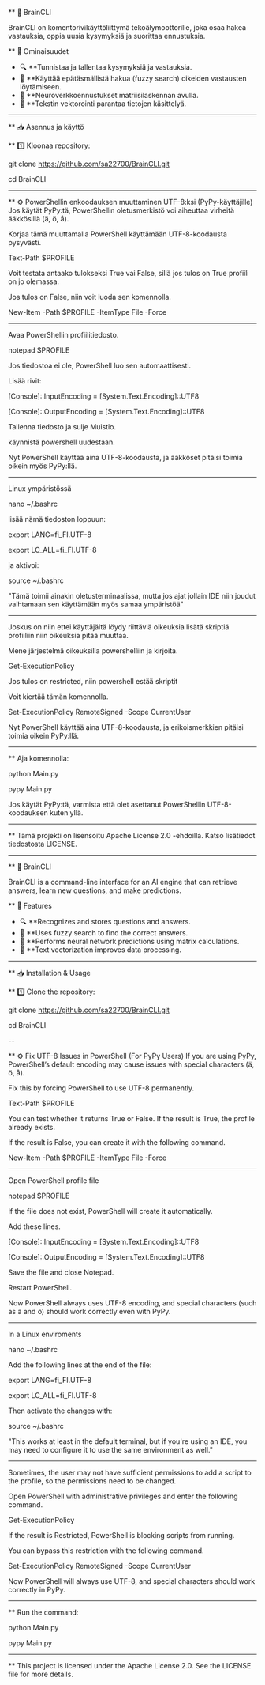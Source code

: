 ** 🧠 BrainCLI

BrainCLI on komentorivikäyttöliittymä tekoälymoottorille, joka osaa hakea vastauksia, oppia uusia kysymyksiä ja suorittaa ennustuksia.

** 🚀 Ominaisuudet
- 🔍 **Tunnistaa ja tallentaa kysymyksiä ja vastauksia.
- 🤖 **Käyttää epätäsmällistä hakua (fuzzy search) oikeiden vastausten löytämiseen.
- 🧮 **Neuroverkkoennustukset matriisilaskennan avulla.
- 📝 **Tekstin vektorointi parantaa tietojen käsittelyä.

---

** 📥 Asennus ja käyttö

** 1️⃣ Kloonaa repository:

git clone https://github.com/sa22700/BrainCLI.git

cd BrainCLI

---

** ⚙ PowerShellin enkoodauksen muuttaminen UTF-8:ksi (PyPy-käyttäjille)
Jos käytät PyPy:tä, PowerShellin oletusmerkistö voi aiheuttaa virheitä ääkkösillä (ä, ö, å).

Korjaa tämä muuttamalla PowerShell käyttämään UTF-8-koodausta pysyvästi.

Text-Path $PROFILE

Voit testata antaako tulokseksi True vai False, sillä jos tulos on True profiili on jo olemassa.

Jos tulos on False, niin voit luoda sen komennolla.

New-Item -Path $PROFILE -ItemType File -Force

---

Avaa PowerShellin profiilitiedosto.

notepad $PROFILE

Jos tiedostoa ei ole, PowerShell luo sen automaattisesti.

Lisää rivit:

[Console]::InputEncoding = [System.Text.Encoding]::UTF8

[Console]::OutputEncoding = [System.Text.Encoding]::UTF8

Tallenna tiedosto ja sulje Muistio.

käynnistä powershell uudestaan.

Nyt PowerShell käyttää aina UTF-8-koodausta, ja ääkköset pitäisi toimia oikein myös PyPy:llä.

---

Linux ympäristössä

nano ~/.bashrc

lisää nämä tiedoston loppuun:

export LANG=fi_FI.UTF-8

export LC_ALL=fi_FI.UTF-8

ja aktivoi:

source ~/.bashrc

"Tämä toimii ainakin oletusterminaalissa, mutta jos ajat jollain IDE niin joudut vaihtamaan sen käyttämään myös samaa ympäristöä"

---

Joskus on niin ettei käyttäjältä löydy riittäviä oikeuksia lisätä skriptiä profiiliin niin oikeuksia pitää muuttaa.

Mene järjestelmä oikeuksilla powershelliin ja kirjoita.

Get-ExecutionPolicy

Jos tulos on restricted, niin powershell estää skriptit

Voit kiertää tämän komennolla.

Set-ExecutionPolicy RemoteSigned -Scope CurrentUser

Nyt PowerShell käyttää aina UTF-8-koodausta, ja erikoismerkkien pitäisi toimia oikein PyPy:llä.

---

** Aja komennolla:

python Main.py

pypy Main.py

Jos käytät PyPy:tä, varmista että olet asettanut PowerShellin UTF-8-koodauksen kuten yllä.

---

** Tämä projekti on lisensoitu Apache License 2.0 -ehdoilla.
Katso lisätiedot tiedostosta LICENSE.

------------------------------------------------------------------------------------------------------------------------------------------------------------------------

** 🧠 BrainCLI

BrainCLI is a command-line interface for an AI engine that can retrieve answers, learn new questions, and make predictions.

** 🚀 Features
- 🔍 **Recognizes and stores questions and answers.
- 🤖 **Uses fuzzy search to find the correct answers.
- 🧮 **Performs neural network predictions using matrix calculations.
- 📝 **Text vectorization improves data processing.

---

** 📥 Installation & Usage

** 1️⃣ Clone the repository:

git clone https://github.com/sa22700/BrainCLI.git

cd BrainCLI

--

** ⚙ Fix UTF-8 Issues in PowerShell (For PyPy Users)
If you are using PyPy, PowerShell’s default encoding may cause issues with special characters (ä, ö, å).

Fix this by forcing PowerShell to use UTF-8 permanently.

Text-Path $PROFILE

You can test whether it returns True or False. If the result is True, the profile already exists.

If the result is False, you can create it with the following command.

New-Item -Path $PROFILE -ItemType File -Force

---

Open PowerShell profile file

notepad $PROFILE

If the file does not exist, PowerShell will create it automatically.

Add these lines.

[Console]::InputEncoding = [System.Text.Encoding]::UTF8

[Console]::OutputEncoding = [System.Text.Encoding]::UTF8

Save the file and close Notepad.

Restart PowerShell.

Now PowerShell always uses UTF-8 encoding, and special characters (such as ä and ö) should work correctly even with PyPy.

---

In a Linux enviroments

nano ~/.bashrc

Add the following lines at the end of the file:

export LANG=fi_FI.UTF-8

export LC_ALL=fi_FI.UTF-8

Then activate the changes with:

source ~/.bashrc

"This works at least in the default terminal, but if you're using an IDE, you may need to configure it to use the same environment as well."

---

Sometimes, the user may not have sufficient permissions to add a script to the profile, so the permissions need to be changed.

Open PowerShell with administrative privileges and enter the following command.

Get-ExecutionPolicy

If the result is Restricted, PowerShell is blocking scripts from running.

You can bypass this restriction with the following command.

Set-ExecutionPolicy RemoteSigned -Scope CurrentUser

Now PowerShell will always use UTF-8, and special characters should work correctly in PyPy.

---

** Run the command:

python Main.py

pypy Main.py

---

** This project is licensed under the Apache License 2.0.
See the LICENSE file for more details.
